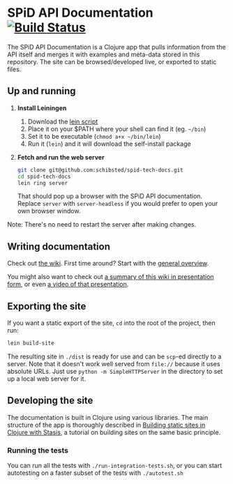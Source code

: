 # SPiD API Documentation [![Build Status](https://travis-ci.org/schibsted/spid-tech-docs.svg?branch=master)](https://travis-ci.org/schibsted/spid-tech-docs)

The SPiD API Documentation is a Clojure app that pulls information
from the API itself and merges it with examples and meta-data stored
in this repository. The site can be browsed/developed live, or
exported to static files.

## Up and running

1. **Install Leiningen**

   1. Download the [lein script](https://raw.github.com/technomancy/leiningen/stable/bin/lein)
   2. Place it on your $PATH where your shell can find it (eg. `~/bin`)
   3. Set it to be executable (`chmod a+x ~/bin/lein`)
   4. Run it (`lein`) and it will download the self-install package

2. **Fetch and run the web server**

   ```sh
   git clone git@github.com:schibsted/spid-tech-docs.git
   cd spid-tech-docs
   lein ring server
   ```

   That should pop up a browser with the SPiD API documentation.
   Replace `server` with `server-headless` if you would prefer to open
   your own browser window.

Note: There's no need to restart the server after making changes.

## Writing documentation

Check out
[the wiki](https://github.com/schibsted/spid-tech-docs/wiki).
First time around? Start with the
[general overview](https://github.com/schibsted/spid-tech-docs/wiki/general-overview).

You might also want to check out [a summary of this wiki in presentation form](http://schibsted.github.io/spid-tech-docs/), or even [a video of that presentation](https://www.dropbox.com/s/emdevcfd7u79jae/tech-docs.mp4).

## Exporting the site

If you want a static export of the site, `cd` into the root of the project, then
run:

```sh
lein build-site
```

The resulting site in `./dist` is ready for use and can be `scp`-ed directly to
a server. Note that it doesn't work well served from `file://` because it
uses absolute URLs. Just use `python -m SimpleHTTPServer` in the directory to
set up a local web server for it.

## Developing the site

The documentation is built in Clojure using various libraries. The main
structure of the app is thoroughly described in
[Building static sites in Clojure with Stasis](http://cjohansen.no/building-static-sites-in-clojure-with-stasis),
a tutorial on building sites on the same basic principle.

### Running the tests

You can run all the tests with `./run-integration-tests.sh`, or you
can start autotesting on a faster subset of the tests with
`./autotest.sh`
